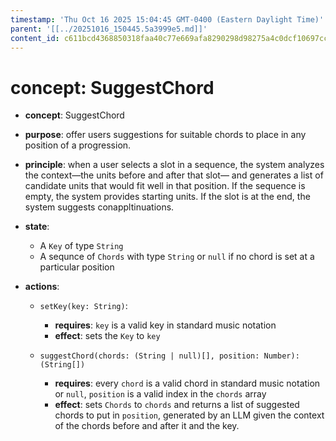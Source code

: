 ```yaml
---
timestamp: 'Thu Oct 16 2025 15:04:45 GMT-0400 (Eastern Daylight Time)'
parent: '[[../20251016_150445.5a3999e5.md]]'
content_id: c611bcd4368850318faa40c77e669afa8290298d98275a4c0dcf10697ccef674
---
```


# concept: SuggestChord

* **concept**: SuggestChord

* **purpose**: offer users suggestions for suitable chords to place in any position of a progression.

* **principle**: when a user selects a slot in a sequence, the system analyzes the context—the units before and after that slot— and generates a list of candidate units that would fit well in that position. If the sequence is empty, the system provides starting units. If the slot is at the end, the system suggests conappltinuations.

* **state**:
  * A `Key` of type `String`
  * A sequnce of `Chords` with type `String` or `null` if no chord is set at a particular position

* **actions**:
  * `setKey(key: String)`:
    * **requires**: `key` is a valid key in standard music notation
    * **effect**: sets the `Key` to `key`

  * `suggestChord(chords: (String | null)[], position: Number): (String[])`
    * **requires**: every `chord` is a valid chord in standard music notation or `null`, `position` is a valid index in the `chords` array
    * **effect**: sets `Chords` to `chords` and returns a list of suggested chords to put in `position`, generated by an LLM given the context of the chords before and after it and the key.
